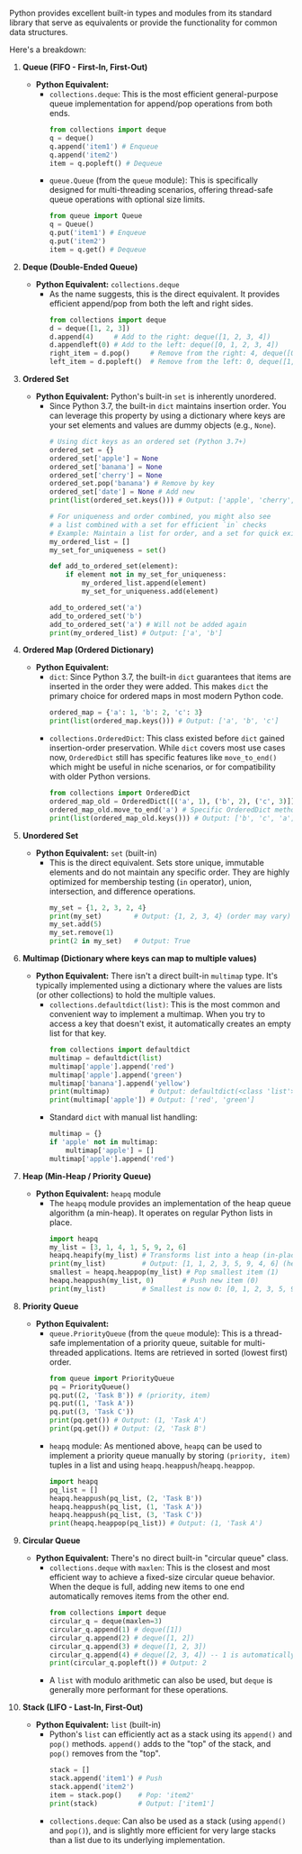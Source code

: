 Python provides excellent built-in types and modules from its standard library that serve as equivalents or provide the functionality for common data structures.

Here's a breakdown:

1.  **Queue (FIFO - First-In, First-Out)**

      * **Python Equivalent:**
          * `collections.deque`: This is the most efficient general-purpose queue implementation for append/pop operations from both ends.
            ```python
            from collections import deque
            q = deque()
            q.append('item1') # Enqueue
            q.append('item2')
            item = q.popleft() # Dequeue
            ```
          * `queue.Queue` (from the `queue` module): This is specifically designed for multi-threading scenarios, offering thread-safe queue operations with optional size limits.
            ```python
            from queue import Queue
            q = Queue()
            q.put('item1') # Enqueue
            q.put('item2')
            item = q.get() # Dequeue
            ```

2.  **Deque (Double-Ended Queue)**

      * **Python Equivalent:** `collections.deque`
          * As the name suggests, this is the direct equivalent. It provides efficient append/pop from both the left and right sides.
            ```python
            from collections import deque
            d = deque([1, 2, 3])
            d.append(4)     # Add to the right: deque([1, 2, 3, 4])
            d.appendleft(0) # Add to the left: deque([0, 1, 2, 3, 4])
            right_item = d.pop()     # Remove from the right: 4, deque([0, 1, 2, 3])
            left_item = d.popleft()  # Remove from the left: 0, deque([1, 2, 3])
            ```

3.  **Ordered Set**

      * **Python Equivalent:** Python's built-in `set` is inherently unordered.
          * Since Python 3.7, the built-in `dict` maintains insertion order. You can leverage this property by using a dictionary where keys are your set elements and values are dummy objects (e.g., `None`).
            ```python
            # Using dict keys as an ordered set (Python 3.7+)
            ordered_set = {}
            ordered_set['apple'] = None
            ordered_set['banana'] = None
            ordered_set['cherry'] = None
            ordered_set.pop('banana') # Remove by key
            ordered_set['date'] = None # Add new
            print(list(ordered_set.keys())) # Output: ['apple', 'cherry', 'date']

            # For uniqueness and order combined, you might also see
            # a list combined with a set for efficient `in` checks
            # Example: Maintain a list for order, and a set for quick existence checks.
            my_ordered_list = []
            my_set_for_uniqueness = set()

            def add_to_ordered_set(element):
                if element not in my_set_for_uniqueness:
                    my_ordered_list.append(element)
                    my_set_for_uniqueness.add(element)

            add_to_ordered_set('a')
            add_to_ordered_set('b')
            add_to_ordered_set('a') # Will not be added again
            print(my_ordered_list) # Output: ['a', 'b']
            ```

4.  **Ordered Map (Ordered Dictionary)**

      * **Python Equivalent:**
          * `dict`: Since Python 3.7, the built-in `dict` guarantees that items are inserted in the order they were added. This makes `dict` the primary choice for ordered maps in most modern Python code.
            ```python
            ordered_map = {'a': 1, 'b': 2, 'c': 3}
            print(list(ordered_map.keys())) # Output: ['a', 'b', 'c']
            ```
          * `collections.OrderedDict`: This class existed before `dict` gained insertion-order preservation. While `dict` covers most use cases now, `OrderedDict` still has specific features like `move_to_end()` which might be useful in niche scenarios, or for compatibility with older Python versions.
            ```python
            from collections import OrderedDict
            ordered_map_old = OrderedDict([('a', 1), ('b', 2), ('c', 3)])
            ordered_map_old.move_to_end('a') # Specific OrderedDict method
            print(list(ordered_map_old.keys())) # Output: ['b', 'c', 'a']
            ```

5.  **Unordered Set**

      * **Python Equivalent:** `set` (built-in)
          * This is the direct equivalent. Sets store unique, immutable elements and do not maintain any specific order. They are highly optimized for membership testing (`in` operator), union, intersection, and difference operations.
            ```python
            my_set = {1, 2, 3, 2, 4}
            print(my_set)        # Output: {1, 2, 3, 4} (order may vary)
            my_set.add(5)
            my_set.remove(1)
            print(2 in my_set)   # Output: True
            ```

6.  **Multimap (Dictionary where keys can map to multiple values)**

      * **Python Equivalent:** There isn't a direct built-in `multimap` type. It's typically implemented using a dictionary where the values are lists (or other collections) to hold the multiple values.
          * `collections.defaultdict(list)`: This is the most common and convenient way to implement a multimap. When you try to access a key that doesn't exist, it automatically creates an empty list for that key.
            ```python
            from collections import defaultdict
            multimap = defaultdict(list)
            multimap['apple'].append('red')
            multimap['apple'].append('green')
            multimap['banana'].append('yellow')
            print(multimap)          # Output: defaultdict(<class 'list'>, {'apple': ['red', 'green'], 'banana': ['yellow']})
            print(multimap['apple']) # Output: ['red', 'green']
            ```
          * Standard `dict` with manual list handling:
            ```python
            multimap = {}
            if 'apple' not in multimap:
                multimap['apple'] = []
            multimap['apple'].append('red')
            ```

7.  **Heap (Min-Heap / Priority Queue)**

      * **Python Equivalent:** `heapq` module
          * The `heapq` module provides an implementation of the heap queue algorithm (a min-heap). It operates on regular Python lists in place.
            ```python
            import heapq
            my_list = [3, 1, 4, 1, 5, 9, 2, 6]
            heapq.heapify(my_list) # Transforms list into a heap (in-place)
            print(my_list)         # Output: [1, 1, 2, 3, 5, 9, 4, 6] (heap property: parent <= children)
            smallest = heapq.heappop(my_list) # Pop smallest item (1)
            heapq.heappush(my_list, 0)       # Push new item (0)
            print(my_list)         # Smallest is now 0: [0, 1, 2, 3, 5, 9, 4, 6] (heap property maintained)
            ```

8.  **Priority Queue**

      * **Python Equivalent:**
          * `queue.PriorityQueue` (from the `queue` module): This is a thread-safe implementation of a priority queue, suitable for multi-threaded applications. Items are retrieved in sorted (lowest first) order.
            ```python
            from queue import PriorityQueue
            pq = PriorityQueue()
            pq.put((2, 'Task B')) # (priority, item)
            pq.put((1, 'Task A'))
            pq.put((3, 'Task C'))
            print(pq.get()) # Output: (1, 'Task A')
            print(pq.get()) # Output: (2, 'Task B')
            ```
          * `heapq` module: As mentioned above, `heapq` can be used to implement a priority queue manually by storing `(priority, item)` tuples in a list and using `heapq.heappush`/`heapq.heappop`.
            ```python
            import heapq
            pq_list = []
            heapq.heappush(pq_list, (2, 'Task B'))
            heapq.heappush(pq_list, (1, 'Task A'))
            heapq.heappush(pq_list, (3, 'Task C'))
            print(heapq.heappop(pq_list)) # Output: (1, 'Task A')
            ```

9.  **Circular Queue**

      * **Python Equivalent:** There's no direct built-in "circular queue" class.
          * `collections.deque` with `maxlen`: This is the closest and most efficient way to achieve a fixed-size circular queue behavior. When the deque is full, adding new items to one end automatically removes items from the other end.
            ```python
            from collections import deque
            circular_q = deque(maxlen=3)
            circular_q.append(1) # deque([1])
            circular_q.append(2) # deque([1, 2])
            circular_q.append(3) # deque([1, 2, 3])
            circular_q.append(4) # deque([2, 3, 4]) -- 1 is automatically removed
            print(circular_q.popleft()) # Output: 2
            ```
          * A `list` with modulo arithmetic can also be used, but `deque` is generally more performant for these operations.

10. **Stack (LIFO - Last-In, First-Out)**

      * **Python Equivalent:** `list` (built-in)
          * Python's `list` can efficiently act as a stack using its `append()` and `pop()` methods. `append()` adds to the "top" of the stack, and `pop()` removes from the "top".
            ```python
            stack = []
            stack.append('item1') # Push
            stack.append('item2')
            item = stack.pop()    # Pop: 'item2'
            print(stack)          # Output: ['item1']
            ```
          * `collections.deque`: Can also be used as a stack (using `append()` and `pop()`), and is slightly more efficient for very large stacks than a list due to its underlying implementation.